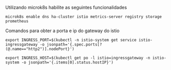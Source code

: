 Utilizando microk8s habilite as seguintes funcionalidades

```ssh
microk8s enable dns ha-cluster istio metrics-server registry storage prometheus
```

Comandos para obter a porta e ip do gateway do istio

```ssh
export INGRESS_PORT=$(kubectl -n istio-system get service istio-ingressgateway -o jsonpath='{.spec.ports[?(@.name=="http2")].nodePort}')

export INGRESS_HOST=$(kubectl get po -l istio=ingressgateway -n istio-system -o jsonpath='{.items[0].status.hostIP}')
```